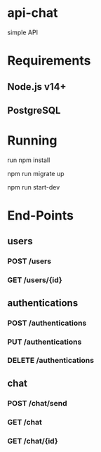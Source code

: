 # api-chat
simple API 

# Requirements
## Node.js v14+
## PostgreSQL

# Running
run npm install

npm run migrate up

npm run start-dev 

# End-Points
## users
### POST /users
### GET /users/{id}
## authentications
### POST /authentications
### PUT /authentications
### DELETE /authentications
## chat
### POST /chat/send
### GET /chat
### GET /chat/{id}
